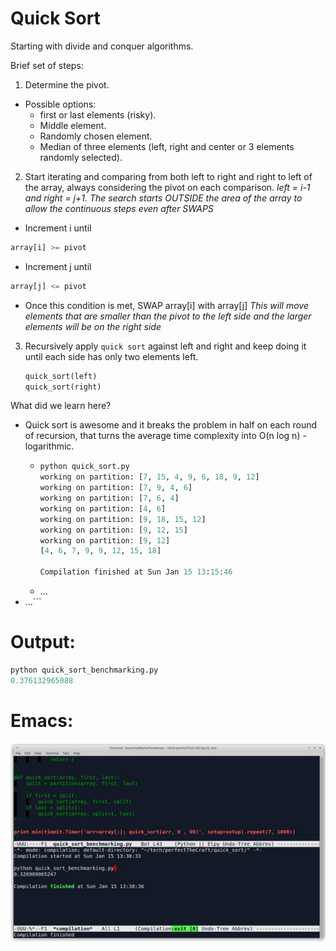 # Quick Sort

Starting with divide and conquer algorithms.

Brief set of steps:

1. Determine the pivot.
  * Possible options:
    * first or last elements (risky).
	* Middle element.
	* Randomly chosen element.
	* Median of three elements (left, right and center or 3 elements randomly selected).

2. Start iterating and comparing from both left to right and right to left of the array, always considering the pivot on each comparison. *left = i-1 and right = j+1. The search starts OUTSIDE the area of the array to allow the continuous steps even after SWAPS*
  * Increment i until
   ```python
   array[i] >= pivot
   ```
  * Increment j until
   ```python
   array[j] <= pivot
   ```
  * Once this condition is met, SWAP array[i] with array[j]
  *This will move elements that are smaller than the pivot to the left side and the larger elements will be on the right side*

3. Recursively apply `quick sort` against left and right and keep doing it until each side has only two elements left.
   ```python
   quick_sort(left)
   quick_sort(right)
   ```

What did we learn here?
* Quick sort is awesome and it breaks the problem in half on each round of recursion, that turns the average time complexity into O(n log n) - logarithmic.
  * ```python
    python quick_sort.py
	working on partition: [7, 15, 4, 9, 6, 18, 9, 12]
	working on partition: [7, 9, 4, 6]
	working on partition: [7, 6, 4]
	working on partition: [4, 6]
	working on partition: [9, 18, 15, 12]
	working on partition: [9, 12, 15]
	working on partition: [9, 12]
	[4, 6, 7, 9, 9, 12, 15, 18]

	Compilation finished at Sun Jan 15 13:15:46
  * ...
* ...```


# Output:

 ```python
 python quick_sort_benchmarking.py 
 0.376132965088
 ```

# Emacs:
 ![quick_emacs](quick_emacs.jpg)
